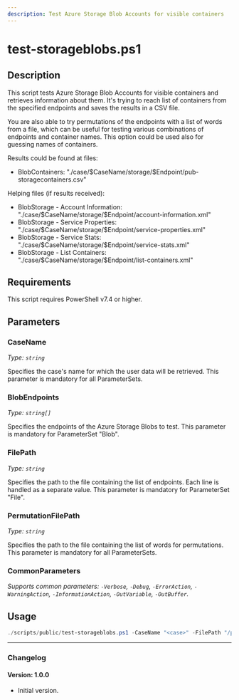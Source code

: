 ```yaml
---
description: Test Azure Storage Blob Accounts for visible containers
---
```


# test-storageblobs.ps1

## Description

This script tests Azure Storage Blob Accounts for visible containers and retrieves information about them. It's trying to reach list of containers from the specified endpoints and saves the results in a CSV file.

You are also able to try permutations of the endpoints with a list of words from a file, which can be useful for testing various combinations of endpoints and container names. This option could be used also for guessing names of containers.

Results could be found at files:

- BlobContainers: "./case/\$CaseName/storage/\$Endpoint/pub-storagecontainers.csv"

Helping files (if results received):

- BlobStorage - Account Information:  "./case/\$CaseName/storage/\$Endpoint/account-information.xml"
- BlobStorage - Service Properties: "./case/\$CaseName/storage/\$Endpoint/service-properties.xml"
- BlobStorage - Service Stats: "./case/\$CaseName/storage/\$Endpoint/service-stats.xml"
- BlobStorage - List Containers: "./case/\$CaseName/storage/\$Endpoint/list-containers.xml"

## Requirements

This script requires PowerShell v7.4 or higher.

## Parameters

### CaseName

*Type: `string`*

Specifies the case's name for which the user data will be retrieved.
This parameter is mandatory for all ParameterSets.

### BlobEndpoints

*Type: `string[]`*

Specifies the endpoints of the Azure Storage Blobs to test.
This parameter is mandatory for ParameterSet "Blob".

### FilePath

*Type: `string`*

Specifies the path to the file containing the list of endpoints.
Each line is handled as a separate value.
This parameter is mandatory for ParameterSet "File".

### PermutationFilePath

*Type: `string`*

Specifies the path to the file containing the list of words for permutations.
This parameter is mandatory for all ParameterSets.

### CommonParameters

*Supports common parameters: `-Verbose`, `-Debug`, `-ErrorAction`, `-WarningAction`, `-InformationAction`, `-OutVariable`, `-OutBuffer`.*

## Usage

```powershell
./scripts/public/test-storageblobs.ps1 -CaseName "<case>" -FilePath "/path/to/storage-blobs.txt"
```

---

### Changelog

#### Version: 1.0.0

- Initial version.
